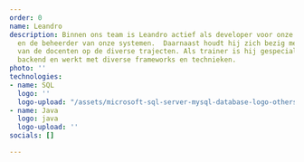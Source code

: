 ```yaml
---
order: 0
name: Leandro
description: Binnen ons team is Leandro actief als developer voor onze software systemen
  en de beheerder van onze systemen.  Daarnaast houdt hij zich bezig met de planning
  van de docenten op de diverse trajecten. Als trainer is hij gespecialiseerd in de
  backend en werkt met diverse frameworks en technieken.
photo: ''
technologies:
- name: SQL
  logo: ''
  logo-upload: "/assets/microsoft-sql-server-mysql-database-logo-others-small.png"
- name: Java
  logo: java
  logo-upload: ''
socials: []

---
```

